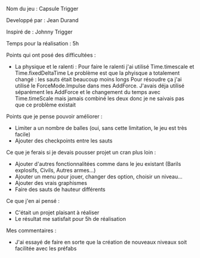 Nom du jeu : Capsule Trigger

Developpé par : Jean Durand

Inspiré de : Johnny Trigger

Temps pour la réalisation : 5h


Points qui ont posé des difficultées : 
  - La physique et le ralenti :
Pour faire le ralenti j'ai utilisé Time.timescale et Time.fixedDeltaTime
Le problème est que la phyisque a totalement changé : les sauts était beaucoup moins longs
Pour résoudre ça j'ai utilisé le ForceMode.Impulse dans mes AddForce.
J'avais déja utilisé séparément les AddForce et le changement du temps avec Time.timeScale mais jamais combiné les deux donc
je ne saivais pas que ce problème existait


Points que je pense pouvoir améliorer :
  - Limiter a un nombre de balles (oui, sans cette limitation, le jeu est très facile)
  - Ajouter des checkpoints entre les sauts

  
Ce que je ferais si je devais pousser projet un cran plus loin :
  - Ajouter d'autres fonctionnalitées comme dans le jeu existant (Barils explosifs, Civils, Autres armes...)
  - Ajouter un menu pour jouer, changer des option, choisir un niveau...
  - Ajouter des vrais graphismes
  - Faire des sauts de hauteur différents


Ce que j'en ai pensé :
  - C'était un projet plaisant à réaliser
  - Le résultat me satisfait pour 5h de réalisation

Mes commentaires :
  - J'ai essayé de faire en sorte que la création de nouveaux niveaux soit facilitée avec les préfabs